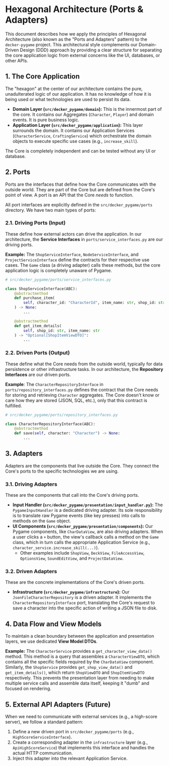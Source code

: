 # Hexagonal Architecture (Ports & Adapters)

This document describes how we apply the principles of Hexagonal Architecture (also known as the "Ports and Adapters" pattern) to the `decker-pygame` project. This architectural style complements our Domain-Driven Design (DDD) approach by providing a clear structure for separating the core application logic from external concerns like the UI, databases, or other APIs.

## 1. The Core Application

The "hexagon" at the center of our architecture contains the pure, unadulterated logic of our application. It has no knowledge of how it is being used or what technologies are used to persist its data.

-   **Domain Layer (`src/decker_pygame/domain`):** This is the innermost part of the core. It contains our Aggregates (`Character`, `Player`) and domain events. It is pure business logic.
-   **Application Layer (`src/decker_pygame/application`):** This layer surrounds the domain. It contains our Application Services (`CharacterService`, `CraftingService`) which orchestrate the domain objects to execute specific use cases (e.g., `increase_skill`).

The Core is completely independent and can be tested without any UI or database.

## 2. Ports

Ports are the interfaces that define how the Core communicates with the outside world. They are part of the Core but are defined from the Core's point of view. A port is an API that the Core *needs* to function.

All port interfaces are explicitly defined in the `src/decker_pygame/ports` directory.
We have two main types of ports:

### 2.1. Driving Ports (Input)

These define how external actors can drive the application. In our architecture, the **Service Interfaces** in `ports/service_interfaces.py` are our driving ports.

**Example:** The `ShopServiceInterface`, `NodeServiceInterface`, and `ProjectServiceInterface` define the contracts for their respective use cases. The `Game` class (a driving adapter) calls these methods, but the core application logic is completely unaware of Pygame.

```python
# src/decker_pygame/ports/service_interfaces.py

class ShopServiceInterface(ABC):
    @abstractmethod
    def purchase_item(
        self, character_id: "CharacterId", item_name: str, shop_id: str
    ) -> None:
        ...

    @abstractmethod
    def get_item_details(
        self, shop_id: str, item_name: str
    ) -> "Optional[ShopItemViewDTO]":
        ...
```

### 2.2. Driven Ports (Output)

These define what the Core needs from the outside world, typically for data persistence or other infrastructure tasks. In our architecture, the **Repository Interfaces** are our driven ports.

**Example**: The `CharacterRepositoryInterface` in `ports/repository_interfaces.py` defines the contract that the Core needs for storing and retrieving `Character` aggregates. The Core doesn't know or care how they are stored (JSON, SQL, etc.), only that this contract is fulfilled.

```python
# src/decker_pygame/ports/repository_interfaces.py

class CharacterRepositoryInterface(ABC):
    @abstractmethod
    def save(self, character: "Character") -> None:
        ...
```

## 3. Adapters

Adapters are the components that live outside the Core. They connect the Core's ports to the specific technologies we are using.

### 3.1. Driving Adapters

These are the components that call into the Core's driving ports.

-   **Input Handler (`src/decker_pygame/presentation/input_handler.py`):** The `PygameInputHandler` is a dedicated driving adapter. Its sole responsibility is to translate raw Pygame events (like key presses) into calls to methods on the `Game` object.
-   **UI Components (`src/decker_pygame/presentation/components`):** Our Pygame components, like `CharDataView`, are also driving adapters. When a user clicks a `+` button, the view's callback calls a method on the `Game` class, which in turn calls the appropriate Application Service (e.g., `character_service.increase_skill(...)`).
    - Other examples include `ShopView`, `DeckView`, `FileAccessView`, `OptionsView`, `SoundEditView`, and `ProjectDataView`.

### 3.2. Driven Adapters

These are the concrete implementations of the Core's driven ports.

-   **Infrastructure (`src/decker_pygame/infrastructure`):** Our `JsonFileCharacterRepository` is a driven adapter. It implements the `CharacterRepositoryInterface` port, translating the Core's request to save a character into the specific action of writing a JSON file to disk.


## 4. Data Flow and View Models

To maintain a clean boundary between the application and presentation layers, we use dedicated **View Model DTOs**.

**Example:** The `CharacterService` provides a `get_character_view_data()` method. This method is a query that assembles a `CharacterViewDTO`, which contains all the specific fields required by the `CharDataView` component. Similarly, the `ShopService` provides `get_shop_view_data()` and `get_item_details()`, which return `ShopViewDTO` and `ShopItemViewDTO` respectively. This prevents the presentation layer from needing to make multiple service calls and assemble data itself, keeping it "dumb" and focused on rendering.

## 5. External API Adapters (Future)

When we need to communicate with external services (e.g., a high-score server), we follow a standard pattern:

1.  Define a new driven port in `src/decker_pygame/ports` (e.g., `HighScoreServiceInterface`).
2.  Create a corresponding adapter in the `infrastructure` layer (e.g., `ApiHighScoreService`) that implements this interface and handles the actual HTTP communication.
3.  Inject this adapter into the relevant Application Service.
